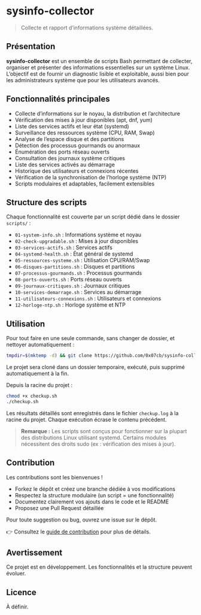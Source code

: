 # sysinfo-collector
> Collecte et rapport d’informations système détaillées.

## Présentation

**sysinfo-collector** est un ensemble de scripts Bash permettant de collecter, organiser et présenter des informations essentielles sur un système Linux. L’objectif est de fournir un diagnostic lisible et exploitable, aussi bien pour les administrateurs système que pour les utilisateurs avancés.

## Fonctionnalités principales
- Collecte d’informations sur le noyau, la distribution et l’architecture
- Vérification des mises à jour disponibles (apt, dnf, yum)
- Liste des services actifs et leur état (systemd)
- Surveillance des ressources système (CPU, RAM, Swap)
- Analyse de l’espace disque et des partitions
- Détection des processus gourmands ou anormaux
- Énumération des ports réseau ouverts
- Consultation des journaux système critiques
- Liste des services activés au démarrage
- Historique des utilisateurs et connexions récentes
- Vérification de la synchronisation de l’horloge système (NTP)
- Scripts modulaires et adaptables, facilement extensibles

## Structure des scripts
Chaque fonctionnalité est couverte par un script dédié dans le dossier `scripts/` :

- `01-system-info.sh` : Informations système et noyau
- `02-check-upgradable.sh` : Mises à jour disponibles
- `03-services-actifs.sh` : Services actifs
- `04-systemd-health.sh` : État général de systemd
- `05-ressources-systeme.sh` : Utilisation CPU/RAM/Swap
- `06-disques-partitions.sh` : Disques et partitions
- `07-processus-gourmands.sh` : Processus gourmands
- `08-ports-ouverts.sh` : Ports réseau ouverts
- `09-journaux-critiques.sh` : Journaux critiques
- `10-services-demarrage.sh` : Services au démarrage
- `11-utilisateurs-connexions.sh` : Utilisateurs et connexions
- `12-horloge-ntp.sh` : Horloge système et NTP

## Utilisation

Pour tout faire en une seule commande, sans changer de dossier, et nettoyer automatiquement :

```bash
tmpdir=$(mktemp -d) && git clone https://github.com/0x07cb/sysinfo-collector.git "$tmpdir" && chmod +x "$tmpdir/checkup.sh" && (trap "rm -rf \"$tmpdir\"" EXIT; "$tmpdir/checkup.sh")
```

Le projet sera cloné dans un dossier temporaire, exécuté, puis supprimé automatiquement à la fin.

Depuis la racine du projet :

```bash
chmod +x checkup.sh
./checkup.sh
```

Les résultats détaillés sont enregistrés dans le fichier `checkup.log` à la racine du projet. Chaque exécution écrase le contenu précédent.

> **Remarque :** Les scripts sont conçus pour fonctionner sur la plupart des distributions Linux utilisant systemd. Certains modules nécessitent des droits sudo (ex : vérification des mises à jour).

## Contribution

Les contributions sont les bienvenues !

- Forkez le dépôt et créez une branche dédiée à vos modifications
- Respectez la structure modulaire (un script = une fonctionnalité)
- Documentez clairement vos ajouts dans le code et le README
- Proposez une Pull Request détaillée

Pour toute suggestion ou bug, ouvrez une issue sur le dépôt.

👉 Consultez le [guide de contribution](CONTRIBUTING.md) pour plus de détails.

## Avertissement
Ce projet est en développement. Les fonctionnalités et la structure peuvent évoluer.

## Licence
À définir.
